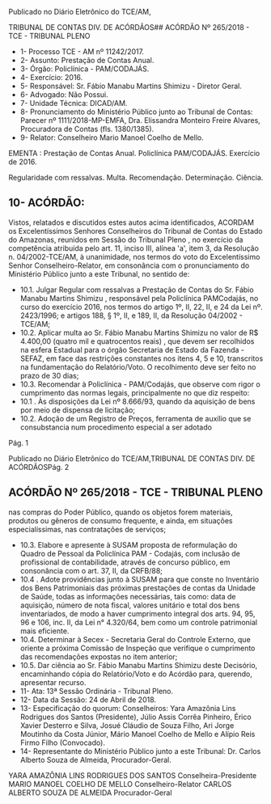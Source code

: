 Publicado  no  Diário Eletrônico do TCE/AM,

TRIBUNAL DE CONTAS DIV. DE  ACÓRDÃOS## ACÓRDÃO Nº 265/2018 - TCE - TRIBUNAL PLENO

- 1- Processo TCE - AM nº 11242/2017.
- 2- Assunto: Prestação de Contas Anual.
- 3- Órgão: Policlínica - PAM/CODAJÁS.
- 4- Exercício: 2016.
- 5- Responsável: Sr. Fábio Manabu Martins Shimizu - Diretor Geral.
- 6- Advogado: Não Possui.
- 7- Unidade Técnica: DICAD/AM.
- 8- Pronunciamento  do Ministério  Público  junto  ao Tribunal  de Contas: Parecer  nº 1111/2018-MP-EMFA, Dra. Elissandra Monteiro Freire Alvares, Procuradora de Contas (fls. 1380/1385).
- 9- Relator: Conselheiro Mario Manoel Coelho de Mello.

EMENTA :  Prestação de Contas Anual. Policlínica PAM/CODAJÁS. Exercício de 2016.

Regularidade com ressalvas. Multa. Recomendação. Determinação. Ciência.

## 10-  ACÓRDÃO:

Vistos, relatados e discutidos estes autos acima identificados, ACORDAM os Excelentíssimos Senhores Conselheiros do Tribunal de Contas do Estado do Amazonas, reunidos em Sessão do Tribunal Pleno , no exercício da competência atribuída pelo art. 11, inciso III, alínea 'a', item 3, da Resolução n. 04/2002-TCE/AM, à  unanimidade, nos termos do voto do Excelentíssimo Senhor Conselheiro-Relator, em consonância com o pronunciamento do Ministério Público junto a este Tribunal, no sentido de:

- 10.1. Julgar Regular com ressalvas a Prestação de Contas do Sr. Fábio Manabu  Martins  Shimizu , responsável pela Policlínica PAMCodajás, no curso do exercício 2016, nos termos do artigo 1º, II, 22, II,  e  24  da  Lei  nº.  2423/1996; e artigos 188, § 1º,  II, e  189,  II, da Resolução 04/2002 - TCE/AM;
- 10.2. Aplicar  multa ao Sr. Fábio Manabu Martins Shimizu no  valor  de R$  4.400,00  (quatro  mil  e  quatrocentos  reais) ,  que  devem  ser recolhidos na esfera Estadual para o órgão Secretaria de Estado da Fazenda - SEFAZ, em face das restrições constantes nos itens 4, 5 e 10, transcritos na fundamentação do Relatório/Voto. O recolhimento deve ser feito no prazo de 30 dias;
- 10.3. Recomendar à Policlínica - PAM/Codajás, que observe com rigor o cumprimento das normas legais, principalmente no que diz respeito:
- 10.1 .  Às  disposições  da  Lei  nº  8.666/93,  quando  da  aquisição  de bens por meio de dispensa de licitação;
- 10.2. Adoção de um Registro de Preços, ferramenta de auxílio que se consubstancia  num  procedimento  especial  a ser  adotado

Pág. 1

Publicado  no  Diário Eletrônico do TCE/AM,TRIBUNAL DE CONTAS DIV. DE  ACÓRDÃOSPág. 2

## ACÓRDÃO Nº 265/2018 - TCE - TRIBUNAL PLENO

nas  compras  do  Poder  Público,  quando  os  objetos  forem materiais,  produtos  ou  gêneros  de  consumo  frequente,  e ainda,  em  situações  especialíssimas,  nas  contratações  de serviços;

- 10.3. Elabore e apresente  à SUSAM proposta de reformulação do Quadro  de  Pessoal  da  Policlínica  PAM  -  Codajás,  com inclusão de profissional de contabilidade, através de concurso público, em consonância com o art. 37, II, da CRFB/88;
- 10.4 . Adote  providências  junto  à  SUSAM  para  que  conste  no Inventário dos Bens Patrimoniais das próximas prestações de contas da Unidade de Saúde, todas as informações necessárias,  tais  como:  data  de  aquisição,  número  de  nota fiscal, valores unitário e total dos bens inventariados, de modo a haver cumprimento integral dos arts. 94, 95, 96 e 106, inc. II, da Lei n° 4.320/64, bem como um controle patrimonial mais eficiente.
- 10.4. Determinar à  Secex  -  Secretaria  Geral  do  Controle  Externo,  que oriente a próxima Comissão de Inspeção que verifique o cumprimento das recomendações expostas no item anterior;
- 10.5. Dar ciência ao Sr. Fábio Manabu  Martins  Shimizu deste Decisório,  encaminhando  cópia  do  Relatório/Voto  e  do  Acórdão para, querendo, apresentar recurso.
- 11- Ata: 13ª Sessão Ordinária - Tribunal Pleno.
- 12- Data da Sessão: 24 de Abril de 2018.
- 13- Especificação  do  quorum: Conselheiros:  Yara  Amazônia  Lins  Rodrigues  dos Santos  (Presidente),  Júlio  Assis  Corrêa  Pinheiro,  Érico  Xavier  Desterro  e  Silva, Josué Cláudio de Souza Filho, Ari Jorge Moutinho da Costa Júnior, Mário Manoel Coelho de Mello e Alípio Reis Firmo Filho (Convocado).
- 14- Representante do Ministério Público junto a este Tribunal: Dr. Carlos Alberto Souza de Almeida, Procurador-Geral.

YARA AMAZÔNIA LINS RODRIGUES DOS SANTOS Conselheira-Presidente MARIO MANOEL COELHO DE MELLO Conselheiro-Relator CARLOS ALBERTO SOUZA DE ALMEIDA Procurador-Geral
